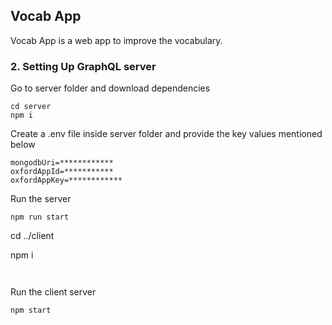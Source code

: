 ## Vocab App
Vocab App is a web app to improve the vocabulary.



### 2. Setting Up GraphQL server
Go to server folder and download dependencies
```
cd server
npm i
```
Create a .env file inside server folder and provide the key values mentioned below
```
mongodbUri=************
oxfordAppId=***********
oxfordAppKey=************
```
Run the server
```
npm run start
```

cd ../client

npm i
```


```
Run the client server
```
npm start
```
